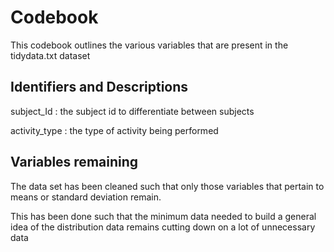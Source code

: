 # Codebook

This codebook outlines the various variables that are present in the tidydata.txt dataset

## Identifiers and Descriptions

subject_Id 		: the subject id to differentiate between subjects

activity_type 	: the type of activity being performed

## Variables remaining

The data set has been cleaned such that only those variables that pertain to means or standard deviation remain.

This has been done such that the minimum data needed to build a general idea of the distribution data remains cutting down on a lot of unnecessary data  

